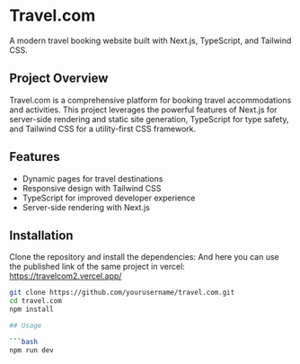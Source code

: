 # Travel.com

A modern travel booking website built with Next.js, TypeScript, and Tailwind CSS.

## Project Overview

Travel.com is a comprehensive platform for booking travel accommodations and activities. This project leverages the powerful features of Next.js for server-side rendering and static site generation, TypeScript for type safety, and Tailwind CSS for a utility-first CSS framework.

## Features

- Dynamic pages for travel destinations
- Responsive design with Tailwind CSS
- TypeScript for improved developer experience
- Server-side rendering with Next.js

## Installation

Clone the repository and install the dependencies:
And here you can use the published link of the same project in vercel: 
https://travelcom2.vercel.app/



```bash
git clone https://github.com/yourusername/travel.com.git
cd travel.com
npm install

## Usage

```bash
npm run dev
